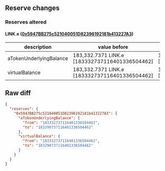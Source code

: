 ## Reserve changes

### Reserves altered

#### LINK.e ([0x5947BB275c521040051D82396192181b413227A3](https://snowtrace.io/address/0x5947BB275c521040051D82396192181b413227A3))

| description | value before | value after |
| --- | --- | --- |
| aTokenUnderlyingBalance | 183,332.7371 LINK.e [183332737116401336504462] | 183,290.7371 LINK.e [183290737116401336504462] |
| virtualBalance | 183,332.7371 LINK.e [183332737116401336504462] | 183,290.7371 LINK.e [183290737116401336504462] |


## Raw diff

```json
{
  "reserves": {
    "0x5947BB275c521040051D82396192181b413227A3": {
      "aTokenUnderlyingBalance": {
        "from": "183332737116401336504462",
        "to": "183290737116401336504462"
      },
      "virtualBalance": {
        "from": "183332737116401336504462",
        "to": "183290737116401336504462"
      }
    }
  }
}
```